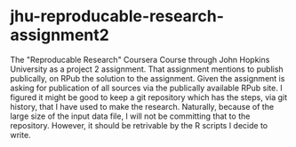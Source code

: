 # jhu-reproducable-research-assignment2
The "Reproducable Research" Coursera Course through John Hopkins University as a project 2 assignment.   That assignment mentions to publish publically, on RPub the solution to the assignment.   Given the assignment is asking for publication of all sources via the publically available RPub site.  I figured it might be good to keep a git repository which has the steps, via git history, that I have used to make the research.  Naturally, because of the large size of the input data file, I will not be committing that to the repository.   However, it should be retrivable by the R scripts I decide to write.
